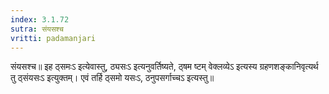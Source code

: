 ```yaml
---
index: 3.1.72
sutra: संयसश्च
vritti: padamanjari
---
```


 संयसश्च॥ इह ठ्समःऽ इत्येवास्तु, ठ्यसःऽ इत्यनुवर्तिष्यते, ठ्षम ष्टम् वेक्लव्येऽ इत्यस्य ग्रहणशङ्कानिवृत्यर्थ तु ठ्संयसःऽ इत्युक्तम्। एवं तर्हि ठ्समो यसःऽ, ठनुपसर्गाच्चऽ इत्यस्तु॥